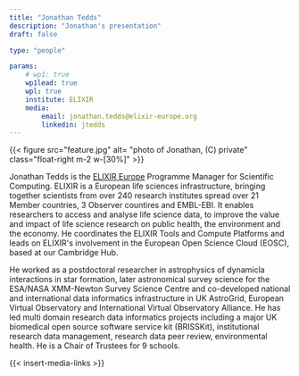 ```yaml
---
title: "Jonathan Tedds"
description: "Jonathan's presentation"
draft: false

type: "people"

params:
    # wp1: true
    wp1lead: true
    wpl: true
    institute: ELIXIR
    media:
        email: jonathan.tedds@elixir-europe.org
        linkedin: jtedds
---
```


{{< figure src="feature.jpg" alt= "photo of Jonathan, (C) private" class="float-right m-2 w-[30%]" >}} 

Jonathan Tedds is the [ELIXIR Europe](https://elixir-europe.org) Programme Manager for Scientific Computing. ELIXIR is a European life sciences infrastructure, bringing together scientists from over 240 research institutes spread over 21 Member countries, 3 Observer countires and EMBL-EBI. It enables researchers to access and analyse life science data, to improve the value and impact of life science research on public health, the environment and the economy. He coordinates the ELIXIR Tools and Compute Platforms and leads on ELIXIR's involvement in the European Open Science Cloud (EOSC), based at our Cambridge Hub.

He worked as a postdoctoral researcher in astrophysics of dynamicla interactions in star formation, later astronomical survey science for the ESA/NASA XMM-Newton Survey Science Centre and co-developed national and international data informatics infrastructure in UK AstroGrid, European Virtual Observatory and International Virtual Observatory Alliance. He has led multi domain research data informatics projects including a major UK biomedical open source software service kit (BRISSKit), institutional research data management, research data peer review, environmental health. He is a Chair of Trustees for 9 schools. 

{{< insert-media-links >}}
